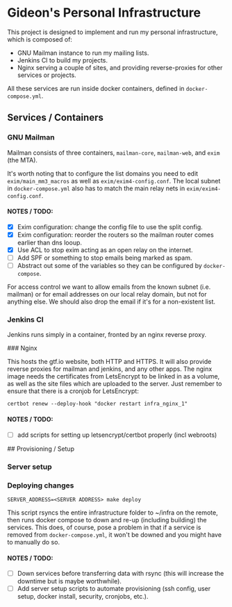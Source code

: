 # Gideon's Personal Infrastructure

This project is designed to implement and run my personal
infrastructure, which is composed of:

- GNU Mailman instance to run my mailing lists.
- Jenkins CI to build my projects.
- Nginx serving a couple of sites, and providing reverse-proxies for other
  services or projects.

All these services are run inside docker containers, defined in
`docker-compose.yml`.

## Services / Containers

### GNU Mailman

Mailman consists of three containers, `mailman-core`, `mailman-web`, and
`exim` (the MTA).

It's worth noting that to configure the list domains you need to edit
`exim/main_mm3_macros` as well as `exim/exim4-config.conf`. The local
subnet in `docker-compose.yml` also has to match the main relay nets in
`exim/exim4-config.conf`.

#### NOTES / TODO:

- [x] Exim configuration: change the config file to use the split config.
- [x] Exim configuration: reorder the routers so the mailman router comes earlier than dns looup.
- [x] Use ACL to stop exim acting as an open relay on the internet.
- [ ] Add SPF or something to stop emails being marked as spam.
- [ ] Abstract out some of the variables so they can be configured by `docker-compose`.

For access control we want to allow emails from the known subnet (i.e. mailman)
or for email addresses on our local relay domain, but not for anything else. We
should also drop the email if it's for a non-existent list.

### Jenkins CI

Jenkins runs simply in a container, fronted by an nginx reverse proxy.

### Nginx

This hosts the gtf.io website, both HTTP and HTTPS. It will also provide
reverse proxies for mailman and jenkins, and any other apps. The nginx
image needs the certificates from LetsEncrypt to be linked in as a
volume, as well as the site files which are uploaded to the server. Just
remember to ensure that there is a cronjob for LetsEncrypt:

    certbot renew --deploy-hook "docker restart infra_nginx_1"

#### NOTES / TODO:

- [ ] add scripts for setting up letsencrypt/certbot properly (incl webroots)

## Provisioning / Setup

### Server setup

### Deploying changes

    SERVER_ADDRESS=<SERVER ADDRESS> make deploy

This script rsyncs the entire infrastructure folder to ~/infra on the
remote, then runs docker compose to down and re-up (including building)
the services. This does, of course, pose a problem in that if a service
is removed from `docker-compose.yml`, it won't be downed and you might
have to manually do so.

#### NOTES / TODO:

- [ ] Down services before transferring data with rsync (this will increase the
  downtime but is maybe worthwhile).
- [ ] Add server setup scripts to automate provisioning (ssh config, user setup,
  docker install, security, cronjobs, etc.).

